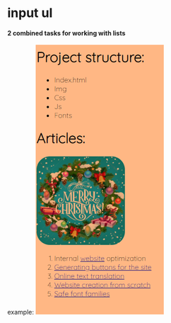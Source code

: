 input ul
========

#### 2 combined tasks for working with lists


example: ![alt text](image/scrin.png)

